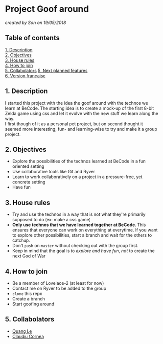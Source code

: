 # Project Goof around
*created by Son on 19/05/2018*

## Table of contents  
[1. Description](https://github.com/quang-le/Project-Goof-Around/tree/Claudiu#1-description)  
[2. Objectives](https://github.com/quang-le/Project-Goof-Around/tree/Claudiu#2-objectives)  
[3. House rules](https://github.com/quang-le/Project-Goof-Around/tree/Claudiu#3-house-rules)  
[4. How to join](https://github.com/quang-le/Project-Goof-Around/tree/Claudiu#4-how-to-join)  
[5. Collabolators](https://github.com/quang-le/Project-Goof-Around/tree/Claudiu#5-collabolators)
[5. Next planned features](https://github.com/quang-le/Project-Goof-Around/blob/Claudiu/nextFeatures.md#next-planned-features)  
[6. Version française](https://github.com/quang-le/Project-Goof-Around/blob/Claudiu/README_fr.md)  

## 1. Description  
I started this project with the idea the goof around with the technos we learn at BeCode. The starting idea is to create a mock-up of the first 8-bit Zelda game using css and let it evolve with the new stuff we learn along the way.  
I first though of it as a personal pet project, but on second thought it seemed more interesting, fun- and learning-wise to try and make it a group project.  

## 2. Objectives  
* Explore the possibilities of the technos learned at BeCode in a fun oriented setting
* Use collaborative tools like Git and Ryver
* Learn to work collaboratively on a project in a pressure-free, yet concrete setting
* Have fun

## 3. House rules  
* Try and use the technos in a way that is not what they're primarily supposed to do (ex: make a css game)
* **Only use technos that we have learned together at BeCode**. This ensures that everyone can work on everything at everytime. If you want to explore other possibilities, start a branch and wait for the others to catchup.
* Don't `push` on `master` without checking out with the group first.
* Keep in mind that the goal is to _explore and have fun_, *not* to create the next God of War

## 4. How to join  
* Be a member of Lovelace-2 (at least for now)
* Contact me on Ryver to be added to the group
* `clone` this repo
* Create a branch
* Start goofing around

## 5. Collabolators  
* [Quang Le](https://github.com/quang-le)
* [Claudiu Cornea](https://github.com/ClaudiuCornea)